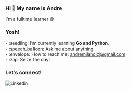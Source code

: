 ### <summary><strong>Hi :wave: My name is Andre</strong></summary>
I'm a fulltime learner :smile:

### Yosh!
<p>
    - :seedling: I’m currently learning <b>Go and Python</b>. </br>
    - :speech_balloon: Ask me about anything.</br>
    - :envelope: How to reach me: <a href="mailto:andremilanoid@gmail.com">andremilanoid@gmail.com</a>  </br>
    - :zap: Seize the day! </br>
<p>
 
### Let's connect!
<p>
<a href="https://www.linkedin.com/in/andremilano">
  <img align="left" alt="Linkedin" src="https://img.shields.io/badge/linkedin-%230077B5.svg?style=for-the-badge&logo=linkedin&logoColor=white" />
</a>
</p>
